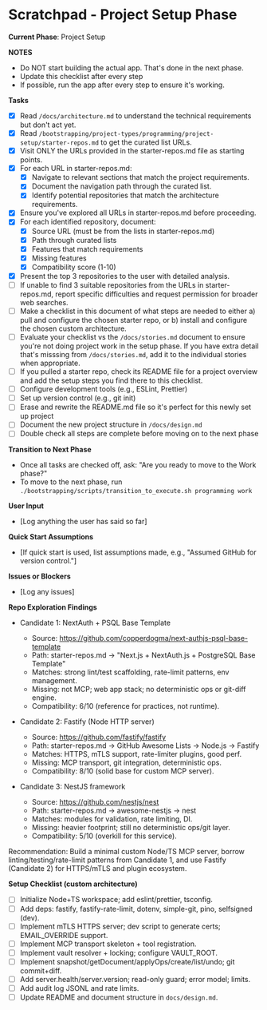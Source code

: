 # Scratchpad - Project Setup Phase

**Current Phase**: Project Setup

**NOTES**
- Do NOT start building the actual app. That's done in the next phase.
- Update this checklist after every step
- If possible, run the app after every step to ensure it's working.

**Tasks**  
- [x] Read `/docs/architecture.md` to understand the technical requirements but don't act yet.
- [x] Read `/bootstrapping/project-types/programming/project-setup/starter-repos.md` to get the curated list URLs.
- [x] Visit ONLY the URLs provided in the starter-repos.md file as starting points.
- [x] For each URL in starter-repos.md:
   - [x] Navigate to relevant sections that match the project requirements.
   - [x] Document the navigation path through the curated list.
   - [x] Identify potential repositories that match the architecture requirements.
- [x] Ensure you've explored all URLs in starter-repos.md before proceeding.
- [x] For each identified repository, document:
   - [x] Source URL (must be from the lists in starter-repos.md)
   - [x] Path through curated lists
   - [x] Features that match requirements
   - [x] Missing features
   - [x] Compatibility score (1-10)
- [x] Present the top 3 repositories to the user with detailed analysis.
- [ ] If unable to find 3 suitable repositories from the URLs in starter-repos.md, report specific difficulties and request permission for broader web searches.
- [ ] Make a checklist in this document of what steps are needed to either a) pull and configure the chosen starter repo, or b) install and configure the chosen custom architecture.
- [ ] Evaluate your checklist vs the `/docs/stories.md` document to ensure you're not doing project work in the setup phase. If you have extra detail that's misssing from `/docs/stories.md`, add it to the individual stories when appropriate.
- [ ] If you pulled a starter repo, check its README file for a project overview and add the setup steps you find there to this checklist.
- [ ] Configure development tools (e.g., ESLint, Prettier)  
- [ ] Set up version control (e.g., git init)
- [ ] Erase and rewrite the README.md file so it's perfect for this newly set up project
- [ ] Document the new project structure in `/docs/design.md`
- [ ] Double check all steps are complete before moving on to the next phase

**Transition to Next Phase**
- Once all tasks are checked off, ask: "Are you ready to move to the Work phase?"
- To move to the next phase, run `./bootstrapping/scripts/transition_to_execute.sh programming work`

**User Input**  
- [Log anything the user has said so far]

**Quick Start Assumptions**  
- [If quick start is used, list assumptions made, e.g., "Assumed GitHub for version control."]

**Issues or Blockers**  
- [Log any issues]

**Repo Exploration Findings**
- Candidate 1: NextAuth + PSQL Base Template  
  - Source: https://github.com/copperdogma/next-authjs-psql-base-template  
  - Path: starter-repos.md → "Next.js + NextAuth.js + PostgreSQL Base Template"  
  - Matches: strong lint/test scaffolding, rate-limit patterns, env management.  
  - Missing: not MCP; web app stack; no deterministic ops or git-diff engine.  
  - Compatibility: 6/10 (reference for practices, not runtime).

- Candidate 2: Fastify (Node HTTP server)  
  - Source: https://github.com/fastify/fastify  
  - Path: starter-repos.md → GitHub Awesome Lists → Node.js → Fastify  
  - Matches: HTTPS, mTLS support, rate-limiter plugins, good perf.  
  - Missing: MCP transport, git integration, deterministic ops.  
  - Compatibility: 8/10 (solid base for custom MCP server).

- Candidate 3: NestJS framework  
  - Source: https://github.com/nestjs/nest  
  - Path: starter-repos.md → awesome-nestjs → nest  
  - Matches: modules for validation, rate limiting, DI.  
  - Missing: heavier footprint; still no deterministic ops/git layer.  
  - Compatibility: 5/10 (overkill for this service).

Recommendation: Build a minimal custom Node/TS MCP server, borrow linting/testing/rate-limit patterns from Candidate 1, and use Fastify (Candidate 2) for HTTPS/mTLS and plugin ecosystem.

**Setup Checklist (custom architecture)**
- [ ] Initialize Node+TS workspace; add eslint/prettier, tsconfig.
- [ ] Add deps: fastify, fastify-rate-limit, dotenv, simple-git, pino, selfsigned (dev).
- [ ] Implement mTLS HTTPS server; dev script to generate certs; EMAIL_OVERRIDE support.
- [ ] Implement MCP transport skeleton + tool registration.
- [ ] Implement vault resolver + locking; configure VAULT_ROOT.
- [ ] Implement snapshot/getDocument/applyOps/create/list/undo; git commit+diff.
- [ ] Add server.health/server.version; read-only guard; error model; limits.
- [ ] Add audit log JSONL and rate limits.
- [ ] Update README and document structure in `docs/design.md`.
